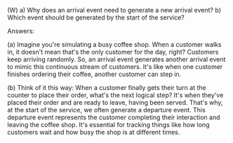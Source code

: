 (W) a) Why does an arrival event need to generate a new arrival event? b) Which event should be generated by the start of the service?

Answers:

(a) Imagine you're simulating a busy coffee shop. When a customer walks in, it doesn't mean that's the only customer for the day, right? 
Customers keep arriving randomly. So, an arrival event generates another arrival event to mimic this continuous stream of customers. 
It's like when one customer finishes ordering their coffee, another customer can step in.

(b) Think of it this way: When a customer finally gets their turn at the counter to place their order, what's the next logical step? 
It's when they've placed their order and are ready to leave, having been served. That's why, at the start of the service, 
we often generate a departure event. This departure event represents the customer completing their interaction and leaving 
the coffee shop. It's essential for tracking things like how long customers wait and how busy the shop is at different times.
